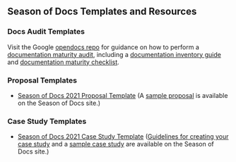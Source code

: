 ## Season of Docs Templates and Resources

### Docs Audit Templates

Visit the Google [opendocs repo](https://github.com/google/opendocs) for guidance on how to perform a [documentation maturity audit](https://github.com/google/opendocs/tree/main/audit), including a [documentation inventory guide](https://github.com/google/opendocs/blob/main/audit/inventory.md) and [documentation maturity checklist](https://github.com/google/opendocs/blob/main/audit/checklist.md).

### Proposal Templates

* [Season of Docs 2021 Proposal Template](https://github.com/google/season-of-docs/blob/main/templates/proposal-template-2021.md) (A [sample proposal](https://developers.google.com/season-of-docs/docs/org-proposal-template) is available on the Season of Docs site.)

### Case Study Templates

* [Season of Docs 2021 Case Study Template](https://github.com/google/season-of-docs/blob/main/templates/casestudy-template-2021.md) ([Guidelines for creating your case study](https://developers.google.com/season-of-docs/docs/case-study) and a [sample case study](https://developers.google.com/season-of-docs/docs/case-study-example) are available on the Season of Docs site.)
